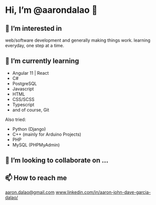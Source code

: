 # __Hi, I’m @aarondalao__ 👋 
## 👀 I’m interested in 
web/software development and generally making things work.
learning everyday, one step at a time. 

## 🌱 I’m currently learning 

- Angular 11 | React 
- C# 
- PostgreSQL
- Javascript
- HTML 
- CSS/SCSS
- Typescript
- and of course, Git 


Also tried:
- Python (Django)
- C++ (mainly for Arduino Projects)
- PHP
- MySQL (PHPMyAdmin)


## 💞️ I’m looking to collaborate on ...

## 📫 How to reach me 
aaron.dalao@gmail.com
www.linkedin.com/in/aaron-john-dave-garcia-dalao/

<!---
aarondalao/aarondalao is a ✨ special ✨ repository because its `README.md` (this file) appears on your GitHub profile.
You can click the Preview link to take a look at your changes.
--->
